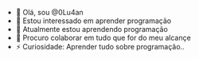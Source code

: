 - 👋 Olá, sou @0Lu4an
- 👀 Estou interessado em aprender programação
- 🌱 Atualmente estou aprendendo programação
- 💞️ Procuro colaborar em tudo que for do meu alcançe
- ⚡ Curiosidade: Aprender tudo sobre programação..
